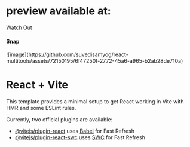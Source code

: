 <h1>preview available at:</h1>
<a href="https://multiple-tools-react.netlify.app/">Watch Out</a>
<h4>Snap</h4>
<div>
  ![image](https://github.com/suvedisamyog/react-multitools/assets/72150195/6f47250f-2772-45a6-a965-b2ab28de710a)

</div>


# React + Vite

This template provides a minimal setup to get React working in Vite with HMR and some ESLint rules.

Currently, two official plugins are available:

- [@vitejs/plugin-react](https://github.com/vitejs/vite-plugin-react/blob/main/packages/plugin-react/README.md) uses [Babel](https://babeljs.io/) for Fast Refresh
- [@vitejs/plugin-react-swc](https://github.com/vitejs/vite-plugin-react-swc) uses [SWC](https://swc.rs/) for Fast Refresh
